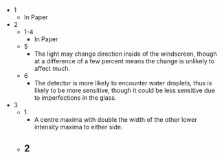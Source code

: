 - 1
	- In Paper
- 2
	- 1-4
		- In Paper
	- 5
		- The light may change direction inside of the windscreen, though at a difference of a few percent means the change is unlikely to affect much.
	- 6
		- The detector is more likely to encounter water droplets, thus is likely to be more sensitive, though it could be less sensitive due to imperfections in the glass.
- 3
	- 1
		- A centre maxima with double the width of the other lower intensity maxima to either side.
	- 2
		- 
